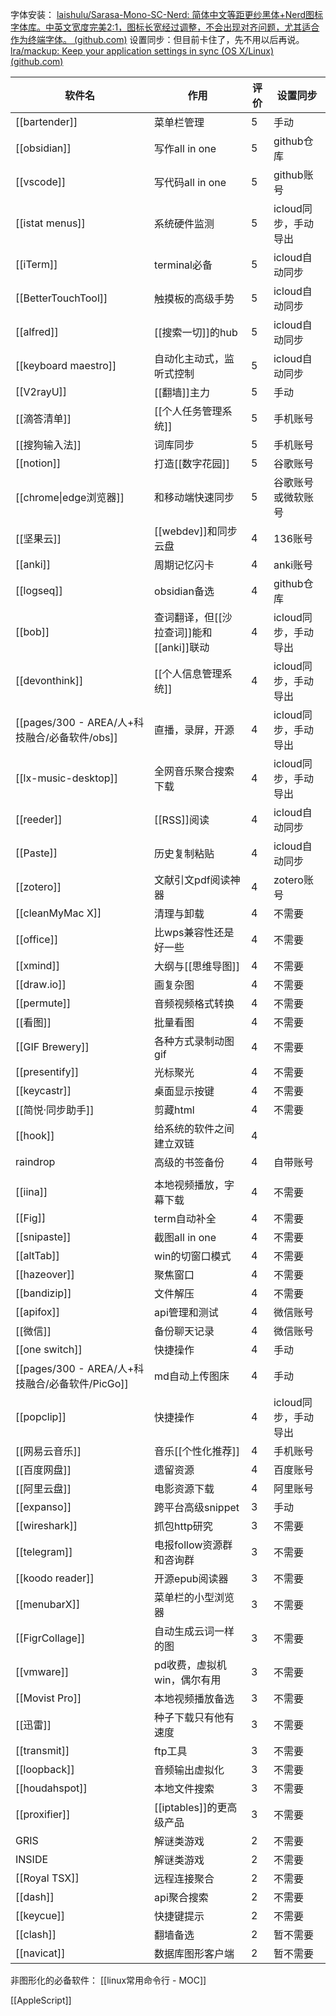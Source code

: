 

字体安装：
[laishulu/Sarasa-Mono-SC-Nerd: 简体中文等距更纱黑体+Nerd图标字体库。中英文宽度完美2:1，图标长宽经过调整，不会出现对齐问题，尤其适合作为终端字体。 (github.com)](https://github.com/laishulu/Sarasa-Mono-SC-Nerd)
设置同步：但目前卡住了，先不用以后再说。
[lra/mackup: Keep your application settings in sync (OS X/Linux) (github.com)](https://github.com/lra/mackup)

| 软件名                 | 作用                                     | 评价 | 设置同步             |
| ---------------------- | ---------------------------------------- | ---- | -------------------- |
| [[bartender]]          | 菜单栏管理                               | 5    | 手动                 |
| [[obsidian]]           | 写作all in one                           | 5    | github仓库           |
| [[vscode]]             | 写代码all in one                         | 5    | github账号           |
| [[istat menus]]        | 系统硬件监测                             | 5    | icloud同步，手动导出 |
| [[iTerm]]              | terminal必备                             | 5    | icloud自动同步       |
| [[BetterTouchTool]]    | 触摸板的高级手势                         | 5    | icloud自动同步       |
| [[alfred]]             | [[搜索一切]]的hub                        | 5    | icloud自动同步       |
| [[keyboard maestro]]   | 自动化主动式，监听式控制                 | 5    | icloud自动同步       |
| [[V2rayU]]             | [[翻墙]]主力                             | 5    | 手动                 |
| [[滴答清单]]           | [[个人任务管理系统]]                     | 5    | 手机账号             |
| [[搜狗输入法]]         | 词库同步                                 | 5    | 手机账号             |
| [[notion]]             | 打造[[数字花园]]                         | 5    | 谷歌账号             |
| [[chrome\|edge浏览器]] | 和移动端快速同步                         | 5    | 谷歌账号 或微软账号  |
| [[坚果云]]             | [[webdev]]和同步云盘                     | 4    | 136账号              |
| [[anki]]               | 周期记忆闪卡                             | 4    | anki账号             |
| [[logseq]]             | obsidian备选                             | 4    | github仓库           |
| [[bob]]                | 查词翻译，但[[沙拉查词]]能和[[anki]]联动 | 4    | icloud同步，手动导出 |
| [[devonthink]]         | [[个人信息管理系统]]                     | 4    | icloud同步，手动导出 |
| [[pages/300 - AREA/人+科技融合/必备软件/obs]]                | 直播，录屏，开源                         | 4    | icloud同步，手动导出 |
| [[lx-music-desktop]]   | 全网音乐聚合搜索下载                     | 4    | icloud同步，手动导出 |
| [[reeder]]             | [[RSS]]阅读                              | 4    | icloud自动同步       |
| [[Paste]]              | 历史复制粘贴                             | 4    | icloud自动同步       |
| [[zotero]]             | 文献引文pdf阅读神器                      | 4    | zotero账号           |
| [[cleanMyMac X]]       | 清理与卸载                               | 4    | 不需要               |
| [[office]]             | 比wps兼容性还是好一些                    | 4    | 不需要               |
| [[xmind]]              | 大纲与[[思维导图]]                       | 4    | 不需要               |
| [[draw.io]]            | 画复杂图                                 | 4    | 不需要               |
| [[permute]]            | 音频视频格式转换                         | 4    | 不需要               |
| [[看图]]               | 批量看图                                 | 4    | 不需要               |
| [[GIF Brewery]]        | 各种方式录制动图gif                      | 4    | 不需要               |
| [[presentify]]         | 光标聚光                                 | 4    | 不需要               |
| [[keycastr]]           | 桌面显示按键                             | 4    | 不需要               |
| [[简悦·同步助手]]      | 剪藏html                                 | 4    | 不需要               |
| [[hook]]               | 给系统的软件之间建立双链                 | 4    |                      |
| raindrop               | 高级的书签备份                           | 4    | 自带账号             |
|                        |                                          |      |                      |
| [[iina]]               | 本地视频播放，字幕下载                   | 4    | 不需要               |
| [[Fig]]                | term自动补全                             | 4    | 不需要               |
| [[snipaste]]           | 截图all in one                           | 4    | 不需要               |
| [[altTab]]             | win的切窗口模式                          | 4    | 不需要               |
| [[hazeover]]           | 聚焦窗口                                 | 4    | 不需要               |
| [[bandizip]]           | 文件解压                                 | 4    | 不需要               |
| [[apifox]]             | api管理和测试                            | 4    | 微信账号             |
| [[微信]]               | 备份聊天记录                             | 4    | 微信账号             |
| [[one switch]]         | 快捷操作                                 | 4    | 手动                 |
| [[pages/300 - AREA/人+科技融合/必备软件/PicGo]]              | md自动上传图床                           | 4    | 手动                 |
| [[popclip]]            | 快捷操作                                 | 4    | icloud同步，手动导出 |
| [[网易云音乐]]         | 音乐[[个性化推荐]]                       | 4    | 手机账号             |
| [[百度网盘]]           | 遗留资源                                 | 4    | 百度账号             |
| [[阿里云盘]]           | 电影资源下载                             | 4    | 阿里账号             |
| [[expanso]]            | 跨平台高级snippet                        | 3    | 手动                 |
| [[wireshark]]          | 抓包http研究                             | 3    | 不需要               |
| [[telegram]]           | 电报follow资源群和咨询群                 | 3    | 不需要               |
| [[koodo reader]]       | 开源epub阅读器                           | 3    | 不需要               |
| [[menubarX]]           | 菜单栏的小型浏览器                       | 3    | 不需要               |
| [[FigrCollage]]        | 自动生成云词一样的图                     | 3    | 不需要               |
| [[vmware]]             | pd收费，虚拟机win，偶尔有用              | 3    | 不需要               |
| [[Movist Pro]]         | 本地视频播放备选                         | 3    | 不需要               |
| [[迅雷]]               | 种子下载只有他有速度                     | 3    | 不需要               |
| [[transmit]]           | ftp工具                                  | 3    | 不需要               |
| [[loopback]]           | 音频输出虚拟化                           | 3    | 不需要               |
| [[houdahspot]]         | 本地文件搜索                             | 3    | 不需要               |
| [[proxifier]]          | [[iptables]]的更高级产品                 | 3    | 不需要               |
| GRIS                   | 解谜类游戏                               | 2    | 不需要               |
| INSIDE                 | 解谜类游戏                               | 2    | 不需要               |
| [[Royal TSX]]          | 远程连接聚合                             | 2    | 不需要               |
| [[dash]]               | api聚合搜索                              | 2    | 不需要               |
| [[keycue]]             | 快捷键提示                               | 2    | 不需要               |
| [[clash]]              | 翻墙备选                                 | 2    | 暂不需要             |
| [[navicat]]            | 数据库图形客户端                         | 2    | 暂不需要             |

非图形化的必备软件：
[[linux常用命令行 - MOC]]

[[AppleScript]]
